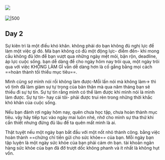 ![](https://i.imgur.com/nSLvYOH.png)
---
![|500](https://i.imgur.com/y88o5B9.png)
## Day 2

Sự kiên trì là một điều khó khăn. không phải do bạn không đủ nghị lực để làm một việc gì đó. Mà bạn không có đủ một động lực- điểm đến- khi mong cầu không đủ lớn để bạn vượt qua những ngày mệt mỏi, bận rộn, deadline, áp lực cuộc sống. bạn dễ dàng để cho ngày hôm nay trôi qua, một ngày trôi qua với việc KHÔNG LÀM GÌ vẫn dễ dàng hơn là cố gắng bằng mọi cách ==hoàn thành tối thiểu  mục tiêu==.

Mình cũng sợ mình nói rồi không làm được-Mỗi lần nói mà không làm-> thì vô tình đã làm giảm sự tự trọng của bản thân mà qua năm tháng bạn sẽ thiếu đi sự tự tin. Sự tự tin rằng mình có thể làm được khi mình nói là mình làm được. Sự tự tin- hay cái tôi- phải được trui rèn trong những thời khắc khó khăn của cuộc sống.

Nếu bạn đánh rơi ngày hôm nay, quên chưa học tập, chưa hoàn thành mục tiêu. vậy hãy tiếp tục vào ngày mai luôn nhé, nhớ cho mình sự tha thứ khi cần thiết nhưng đừng đủ lâu để ta quên mất mình là ai.

Thật tuyệt nếu một ngày bạn bắt đầu với một nốt nhỏ thành công. bằng việc hoàn thành ==chứng chỉ tiền gửi cho sức khỏe== của bạn. Mỗi ngày bạn tập luyện là một ngày sức khỏe của bạn phải cám ơn bạn. tài khoản ngân hàng sức khỏe của bạn đã đỡ trượt dốc không phanh và ít nhất là không hụt vốn.



